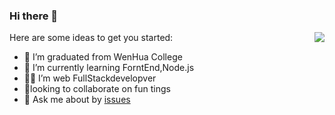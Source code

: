 ### Hi there 👋

<img align="right" src="https://github-readme-stats.vercel.app/api?username=YuShengHou&show_icons=true&icon_color=0366d6&text_color=24292e&bg_color=ffffff&hide_title=true&theme=highcontrast" />

Here are some ideas to get you started:

- 🔭 I’m graduated from WenHua College
- 🌱 I’m currently learning ForntEnd,Node.js
- 👨‍💻 I’m web FullStackdevelopver
- 👻looking to collaborate on fun tings
- 💬 Ask me about by [issues](https://github.com/YuShengHou/YuShengHou/issues)
